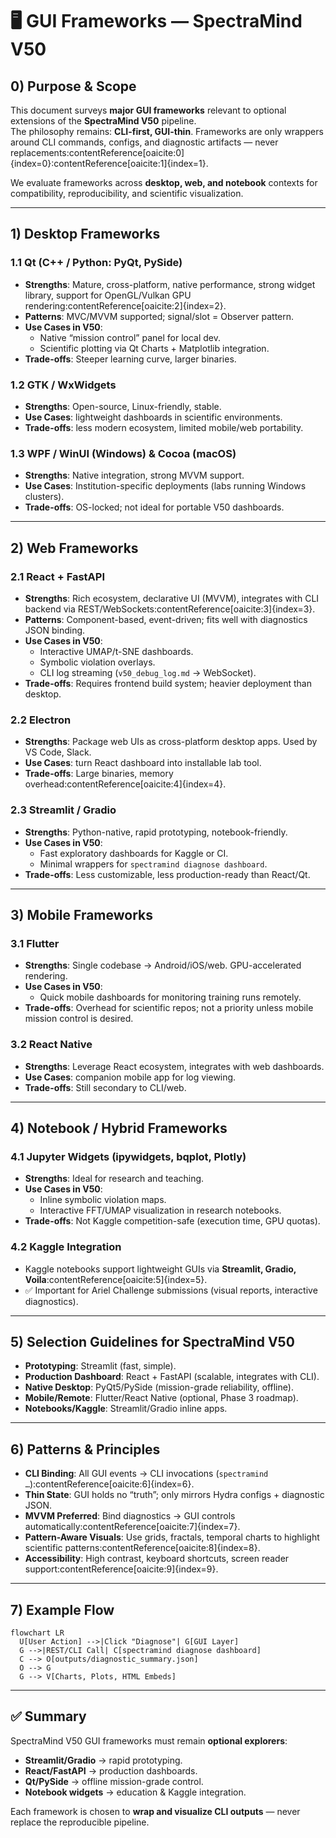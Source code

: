 # 🖥️ GUI Frameworks — SpectraMind V50

## 0) Purpose & Scope

This document surveys **major GUI frameworks** relevant to optional extensions of the **SpectraMind V50** pipeline.  
The philosophy remains: **CLI-first, GUI-thin**. Frameworks are only wrappers around CLI commands, configs, and diagnostic artifacts — never replacements:contentReference[oaicite:0]{index=0}:contentReference[oaicite:1]{index=1}.

We evaluate frameworks across **desktop, web, and notebook** contexts for compatibility, reproducibility, and scientific visualization.

---

## 1) Desktop Frameworks

### 1.1 Qt (C++ / Python: PyQt, PySide)
- **Strengths**: Mature, cross-platform, native performance, strong widget library, support for OpenGL/Vulkan GPU rendering:contentReference[oaicite:2]{index=2}.
- **Patterns**: MVC/MVVM supported; signal/slot = Observer pattern.  
- **Use Cases in V50**:
  - Native “mission control” panel for local dev.
  - Scientific plotting via Qt Charts + Matplotlib integration.
- **Trade-offs**: Steeper learning curve, larger binaries.

### 1.2 GTK / WxWidgets
- **Strengths**: Open-source, Linux-friendly, stable.  
- **Use Cases**: lightweight dashboards in scientific environments.  
- **Trade-offs**: less modern ecosystem, limited mobile/web portability.

### 1.3 WPF / WinUI (Windows) & Cocoa (macOS)
- **Strengths**: Native integration, strong MVVM support.  
- **Use Cases**: Institution-specific deployments (labs running Windows clusters).  
- **Trade-offs**: OS-locked; not ideal for portable V50 dashboards.

---

## 2) Web Frameworks

### 2.1 React + FastAPI
- **Strengths**: Rich ecosystem, declarative UI (MVVM), integrates with CLI backend via REST/WebSockets:contentReference[oaicite:3]{index=3}.
- **Patterns**: Component-based, event-driven; fits well with diagnostics JSON binding.  
- **Use Cases in V50**:
  - Interactive UMAP/t-SNE dashboards.  
  - Symbolic violation overlays.  
  - CLI log streaming (`v50_debug_log.md` → WebSocket).  
- **Trade-offs**: Requires frontend build system; heavier deployment than desktop.

### 2.2 Electron
- **Strengths**: Package web UIs as cross-platform desktop apps. Used by VS Code, Slack.  
- **Use Cases**: turn React dashboard into installable lab tool.  
- **Trade-offs**: Large binaries, memory overhead:contentReference[oaicite:4]{index=4}.

### 2.3 Streamlit / Gradio
- **Strengths**: Python-native, rapid prototyping, notebook-friendly.  
- **Use Cases in V50**:
  - Fast exploratory dashboards for Kaggle or CI.  
  - Minimal wrappers for `spectramind diagnose dashboard`.  
- **Trade-offs**: Less customizable, less production-ready than React/Qt.

---

## 3) Mobile Frameworks

### 3.1 Flutter
- **Strengths**: Single codebase → Android/iOS/web. GPU-accelerated rendering.  
- **Use Cases in V50**:
  - Quick mobile dashboards for monitoring training runs remotely.  
- **Trade-offs**: Overhead for scientific repos; not a priority unless mobile mission control is desired.

### 3.2 React Native
- **Strengths**: Leverage React ecosystem, integrates with web dashboards.  
- **Use Cases**: companion mobile app for log viewing.  
- **Trade-offs**: Still secondary to CLI/web.

---

## 4) Notebook / Hybrid Frameworks

### 4.1 Jupyter Widgets (ipywidgets, bqplot, Plotly)
- **Strengths**: Ideal for research and teaching.  
- **Use Cases in V50**:
  - Inline symbolic violation maps.  
  - Interactive FFT/UMAP visualization in research notebooks.  
- **Trade-offs**: Not Kaggle competition-safe (execution time, GPU quotas).

### 4.2 Kaggle Integration
- Kaggle notebooks support lightweight GUIs via **Streamlit, Gradio, Voila**:contentReference[oaicite:5]{index=5}.  
- ✅ Important for Ariel Challenge submissions (visual reports, interactive diagnostics).

---

## 5) Selection Guidelines for SpectraMind V50

- **Prototyping**: Streamlit (fast, simple).  
- **Production Dashboard**: React + FastAPI (scalable, integrates with CLI).  
- **Native Desktop**: PyQt5/PySide (mission-grade reliability, offline).  
- **Mobile/Remote**: Flutter/React Native (optional, Phase 3 roadmap).  
- **Notebooks/Kaggle**: Streamlit/Gradio inline apps.

---

## 6) Patterns & Principles

- **CLI Binding**: All GUI events → CLI invocations (`spectramind …`):contentReference[oaicite:6]{index=6}.  
- **Thin State**: GUI holds no “truth”; only mirrors Hydra configs + diagnostic JSON.  
- **MVVM Preferred**: Bind diagnostics → GUI controls automatically:contentReference[oaicite:7]{index=7}.  
- **Pattern-Aware Visuals**: Use grids, fractals, temporal charts to highlight scientific patterns:contentReference[oaicite:8]{index=8}.  
- **Accessibility**: High contrast, keyboard shortcuts, screen reader support:contentReference[oaicite:9]{index=9}.

---

## 7) Example Flow

```mermaid
flowchart LR
  U[User Action] -->|Click "Diagnose"| G[GUI Layer]
  G -->|REST/CLI Call| C[spectramind diagnose dashboard]
  C --> O[outputs/diagnostic_summary.json]
  O --> G
  G --> V[Charts, Plots, HTML Embeds]
````

---

## ✅ Summary

SpectraMind V50 GUI frameworks must remain **optional explorers**:

* **Streamlit/Gradio** → rapid prototyping.
* **React/FastAPI** → production dashboards.
* **Qt/PySide** → offline mission-grade control.
* **Notebook widgets** → education & Kaggle integration.

Each framework is chosen to **wrap and visualize CLI outputs** — never replace the reproducible pipeline.

```
